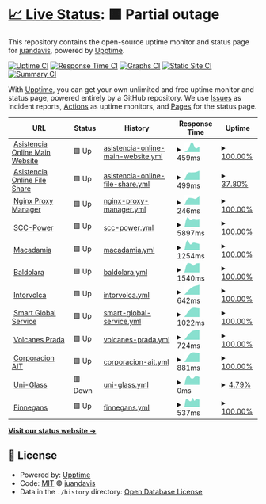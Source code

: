 # [📈 Live Status](https://status.asistencia.online): <!--live status--> **🟧 Partial outage**

This repository contains the open-source uptime monitor and status page for [juandavis](https://status.asistencia.online), powered by [Upptime](https://github.com/upptime/upptime).

[![Uptime CI](https://github.com/juandavis/status/workflows/Uptime%20CI/badge.svg)](https://github.com/juandavis/status/actions?query=workflow%3A%22Uptime+CI%22)
[![Response Time CI](https://github.com/juandavis/status/workflows/Response%20Time%20CI/badge.svg)](https://github.com/juandavis/status/actions?query=workflow%3A%22Response+Time+CI%22)
[![Graphs CI](https://github.com/juandavis/status/workflows/Graphs%20CI/badge.svg)](https://github.com/juandavis/status/actions?query=workflow%3A%22Graphs+CI%22)
[![Static Site CI](https://github.com/juandavis/status/workflows/Static%20Site%20CI/badge.svg)](https://github.com/juandavis/status/actions?query=workflow%3A%22Static+Site+CI%22)
[![Summary CI](https://github.com/juandavis/status/workflows/Summary%20CI/badge.svg)](https://github.com/juandavis/status/actions?query=workflow%3A%22Summary+CI%22)

With [Upptime](https://upptime.js.org), you can get your own unlimited and free uptime monitor and status page, powered entirely by a GitHub repository. We use [Issues](https://github.com/juandavis/status/issues) as incident reports, [Actions](https://github.com/juandavis/status/actions) as uptime monitors, and [Pages](https://status.asistencia.online) for the status page.

<!--start: status pages-->
<!-- This summary is generated by Upptime (https://github.com/upptime/upptime) -->
<!-- Do not edit this manually, your changes will be overwritten -->
<!-- prettier-ignore -->
| URL | Status | History | Response Time | Uptime |
| --- | ------ | ------- | ------------- | ------ |
| <img alt="" src="https://favicons.githubusercontent.com/asistencia.online" height="13"> [Asistencia Online Main Website](https://asistencia.online) | 🟩 Up | [asistencia-online-main-website.yml](https://github.com/juandavis/status/commits/HEAD/history/asistencia-online-main-website.yml) | <details><summary><img alt="Response time graph" src="./graphs/asistencia-online-main-website/response-time-week.png" height="20"> 459ms</summary><br><a href="https://status.asistencia.online/history/asistencia-online-main-website"><img alt="Response time 459" src="https://img.shields.io/endpoint?url=https%3A%2F%2Fraw.githubusercontent.com%2Fjuandavis%2Fstatus%2FHEAD%2Fapi%2Fasistencia-online-main-website%2Fresponse-time.json"></a><br><a href="https://status.asistencia.online/history/asistencia-online-main-website"><img alt="24-hour response time 459" src="https://img.shields.io/endpoint?url=https%3A%2F%2Fraw.githubusercontent.com%2Fjuandavis%2Fstatus%2FHEAD%2Fapi%2Fasistencia-online-main-website%2Fresponse-time-day.json"></a><br><a href="https://status.asistencia.online/history/asistencia-online-main-website"><img alt="7-day response time 459" src="https://img.shields.io/endpoint?url=https%3A%2F%2Fraw.githubusercontent.com%2Fjuandavis%2Fstatus%2FHEAD%2Fapi%2Fasistencia-online-main-website%2Fresponse-time-week.json"></a><br><a href="https://status.asistencia.online/history/asistencia-online-main-website"><img alt="30-day response time 459" src="https://img.shields.io/endpoint?url=https%3A%2F%2Fraw.githubusercontent.com%2Fjuandavis%2Fstatus%2FHEAD%2Fapi%2Fasistencia-online-main-website%2Fresponse-time-month.json"></a><br><a href="https://status.asistencia.online/history/asistencia-online-main-website"><img alt="1-year response time 459" src="https://img.shields.io/endpoint?url=https%3A%2F%2Fraw.githubusercontent.com%2Fjuandavis%2Fstatus%2FHEAD%2Fapi%2Fasistencia-online-main-website%2Fresponse-time-year.json"></a></details> | <details><summary><a href="https://status.asistencia.online/history/asistencia-online-main-website">100.00%</a></summary><a href="https://status.asistencia.online/history/asistencia-online-main-website"><img alt="All-time uptime 100.00%" src="https://img.shields.io/endpoint?url=https%3A%2F%2Fraw.githubusercontent.com%2Fjuandavis%2Fstatus%2FHEAD%2Fapi%2Fasistencia-online-main-website%2Fuptime.json"></a><br><a href="https://status.asistencia.online/history/asistencia-online-main-website"><img alt="24-hour uptime 100.00%" src="https://img.shields.io/endpoint?url=https%3A%2F%2Fraw.githubusercontent.com%2Fjuandavis%2Fstatus%2FHEAD%2Fapi%2Fasistencia-online-main-website%2Fuptime-day.json"></a><br><a href="https://status.asistencia.online/history/asistencia-online-main-website"><img alt="7-day uptime 100.00%" src="https://img.shields.io/endpoint?url=https%3A%2F%2Fraw.githubusercontent.com%2Fjuandavis%2Fstatus%2FHEAD%2Fapi%2Fasistencia-online-main-website%2Fuptime-week.json"></a><br><a href="https://status.asistencia.online/history/asistencia-online-main-website"><img alt="30-day uptime 100.00%" src="https://img.shields.io/endpoint?url=https%3A%2F%2Fraw.githubusercontent.com%2Fjuandavis%2Fstatus%2FHEAD%2Fapi%2Fasistencia-online-main-website%2Fuptime-month.json"></a><br><a href="https://status.asistencia.online/history/asistencia-online-main-website"><img alt="1-year uptime 100.00%" src="https://img.shields.io/endpoint?url=https%3A%2F%2Fraw.githubusercontent.com%2Fjuandavis%2Fstatus%2FHEAD%2Fapi%2Fasistencia-online-main-website%2Fuptime-year.json"></a></details>
| <img alt="" src="https://favicons.githubusercontent.com/fs.asistencia.online" height="13"> [Asistencia Online File Share](https://fs.asistencia.online) | 🟩 Up | [asistencia-online-file-share.yml](https://github.com/juandavis/status/commits/HEAD/history/asistencia-online-file-share.yml) | <details><summary><img alt="Response time graph" src="./graphs/asistencia-online-file-share/response-time-week.png" height="20"> 499ms</summary><br><a href="https://status.asistencia.online/history/asistencia-online-file-share"><img alt="Response time 499" src="https://img.shields.io/endpoint?url=https%3A%2F%2Fraw.githubusercontent.com%2Fjuandavis%2Fstatus%2FHEAD%2Fapi%2Fasistencia-online-file-share%2Fresponse-time.json"></a><br><a href="https://status.asistencia.online/history/asistencia-online-file-share"><img alt="24-hour response time 499" src="https://img.shields.io/endpoint?url=https%3A%2F%2Fraw.githubusercontent.com%2Fjuandavis%2Fstatus%2FHEAD%2Fapi%2Fasistencia-online-file-share%2Fresponse-time-day.json"></a><br><a href="https://status.asistencia.online/history/asistencia-online-file-share"><img alt="7-day response time 499" src="https://img.shields.io/endpoint?url=https%3A%2F%2Fraw.githubusercontent.com%2Fjuandavis%2Fstatus%2FHEAD%2Fapi%2Fasistencia-online-file-share%2Fresponse-time-week.json"></a><br><a href="https://status.asistencia.online/history/asistencia-online-file-share"><img alt="30-day response time 499" src="https://img.shields.io/endpoint?url=https%3A%2F%2Fraw.githubusercontent.com%2Fjuandavis%2Fstatus%2FHEAD%2Fapi%2Fasistencia-online-file-share%2Fresponse-time-month.json"></a><br><a href="https://status.asistencia.online/history/asistencia-online-file-share"><img alt="1-year response time 499" src="https://img.shields.io/endpoint?url=https%3A%2F%2Fraw.githubusercontent.com%2Fjuandavis%2Fstatus%2FHEAD%2Fapi%2Fasistencia-online-file-share%2Fresponse-time-year.json"></a></details> | <details><summary><a href="https://status.asistencia.online/history/asistencia-online-file-share">37.80%</a></summary><a href="https://status.asistencia.online/history/asistencia-online-file-share"><img alt="All-time uptime 37.80%" src="https://img.shields.io/endpoint?url=https%3A%2F%2Fraw.githubusercontent.com%2Fjuandavis%2Fstatus%2FHEAD%2Fapi%2Fasistencia-online-file-share%2Fuptime.json"></a><br><a href="https://status.asistencia.online/history/asistencia-online-file-share"><img alt="24-hour uptime 37.80%" src="https://img.shields.io/endpoint?url=https%3A%2F%2Fraw.githubusercontent.com%2Fjuandavis%2Fstatus%2FHEAD%2Fapi%2Fasistencia-online-file-share%2Fuptime-day.json"></a><br><a href="https://status.asistencia.online/history/asistencia-online-file-share"><img alt="7-day uptime 37.80%" src="https://img.shields.io/endpoint?url=https%3A%2F%2Fraw.githubusercontent.com%2Fjuandavis%2Fstatus%2FHEAD%2Fapi%2Fasistencia-online-file-share%2Fuptime-week.json"></a><br><a href="https://status.asistencia.online/history/asistencia-online-file-share"><img alt="30-day uptime 37.80%" src="https://img.shields.io/endpoint?url=https%3A%2F%2Fraw.githubusercontent.com%2Fjuandavis%2Fstatus%2FHEAD%2Fapi%2Fasistencia-online-file-share%2Fuptime-month.json"></a><br><a href="https://status.asistencia.online/history/asistencia-online-file-share"><img alt="1-year uptime 37.80%" src="https://img.shields.io/endpoint?url=https%3A%2F%2Fraw.githubusercontent.com%2Fjuandavis%2Fstatus%2FHEAD%2Fapi%2Fasistencia-online-file-share%2Fuptime-year.json"></a></details>
| <img alt="" src="https://favicons.githubusercontent.com/nginx.miredenlinea.com" height="13"> [Nginx Proxy Manager](https://nginx.miredenlinea.com) | 🟩 Up | [nginx-proxy-manager.yml](https://github.com/juandavis/status/commits/HEAD/history/nginx-proxy-manager.yml) | <details><summary><img alt="Response time graph" src="./graphs/nginx-proxy-manager/response-time-week.png" height="20"> 246ms</summary><br><a href="https://status.asistencia.online/history/nginx-proxy-manager"><img alt="Response time 246" src="https://img.shields.io/endpoint?url=https%3A%2F%2Fraw.githubusercontent.com%2Fjuandavis%2Fstatus%2FHEAD%2Fapi%2Fnginx-proxy-manager%2Fresponse-time.json"></a><br><a href="https://status.asistencia.online/history/nginx-proxy-manager"><img alt="24-hour response time 246" src="https://img.shields.io/endpoint?url=https%3A%2F%2Fraw.githubusercontent.com%2Fjuandavis%2Fstatus%2FHEAD%2Fapi%2Fnginx-proxy-manager%2Fresponse-time-day.json"></a><br><a href="https://status.asistencia.online/history/nginx-proxy-manager"><img alt="7-day response time 246" src="https://img.shields.io/endpoint?url=https%3A%2F%2Fraw.githubusercontent.com%2Fjuandavis%2Fstatus%2FHEAD%2Fapi%2Fnginx-proxy-manager%2Fresponse-time-week.json"></a><br><a href="https://status.asistencia.online/history/nginx-proxy-manager"><img alt="30-day response time 246" src="https://img.shields.io/endpoint?url=https%3A%2F%2Fraw.githubusercontent.com%2Fjuandavis%2Fstatus%2FHEAD%2Fapi%2Fnginx-proxy-manager%2Fresponse-time-month.json"></a><br><a href="https://status.asistencia.online/history/nginx-proxy-manager"><img alt="1-year response time 246" src="https://img.shields.io/endpoint?url=https%3A%2F%2Fraw.githubusercontent.com%2Fjuandavis%2Fstatus%2FHEAD%2Fapi%2Fnginx-proxy-manager%2Fresponse-time-year.json"></a></details> | <details><summary><a href="https://status.asistencia.online/history/nginx-proxy-manager">100.00%</a></summary><a href="https://status.asistencia.online/history/nginx-proxy-manager"><img alt="All-time uptime 100.00%" src="https://img.shields.io/endpoint?url=https%3A%2F%2Fraw.githubusercontent.com%2Fjuandavis%2Fstatus%2FHEAD%2Fapi%2Fnginx-proxy-manager%2Fuptime.json"></a><br><a href="https://status.asistencia.online/history/nginx-proxy-manager"><img alt="24-hour uptime 100.00%" src="https://img.shields.io/endpoint?url=https%3A%2F%2Fraw.githubusercontent.com%2Fjuandavis%2Fstatus%2FHEAD%2Fapi%2Fnginx-proxy-manager%2Fuptime-day.json"></a><br><a href="https://status.asistencia.online/history/nginx-proxy-manager"><img alt="7-day uptime 100.00%" src="https://img.shields.io/endpoint?url=https%3A%2F%2Fraw.githubusercontent.com%2Fjuandavis%2Fstatus%2FHEAD%2Fapi%2Fnginx-proxy-manager%2Fuptime-week.json"></a><br><a href="https://status.asistencia.online/history/nginx-proxy-manager"><img alt="30-day uptime 100.00%" src="https://img.shields.io/endpoint?url=https%3A%2F%2Fraw.githubusercontent.com%2Fjuandavis%2Fstatus%2FHEAD%2Fapi%2Fnginx-proxy-manager%2Fuptime-month.json"></a><br><a href="https://status.asistencia.online/history/nginx-proxy-manager"><img alt="1-year uptime 100.00%" src="https://img.shields.io/endpoint?url=https%3A%2F%2Fraw.githubusercontent.com%2Fjuandavis%2Fstatus%2FHEAD%2Fapi%2Fnginx-proxy-manager%2Fuptime-year.json"></a></details>
| <img alt="" src="https://favicons.githubusercontent.com/scc-power.com" height="13"> [SCC-Power](https://scc-power.com) | 🟩 Up | [scc-power.yml](https://github.com/juandavis/status/commits/HEAD/history/scc-power.yml) | <details><summary><img alt="Response time graph" src="./graphs/scc-power/response-time-week.png" height="20"> 5897ms</summary><br><a href="https://status.asistencia.online/history/scc-power"><img alt="Response time 5897" src="https://img.shields.io/endpoint?url=https%3A%2F%2Fraw.githubusercontent.com%2Fjuandavis%2Fstatus%2FHEAD%2Fapi%2Fscc-power%2Fresponse-time.json"></a><br><a href="https://status.asistencia.online/history/scc-power"><img alt="24-hour response time 5897" src="https://img.shields.io/endpoint?url=https%3A%2F%2Fraw.githubusercontent.com%2Fjuandavis%2Fstatus%2FHEAD%2Fapi%2Fscc-power%2Fresponse-time-day.json"></a><br><a href="https://status.asistencia.online/history/scc-power"><img alt="7-day response time 5897" src="https://img.shields.io/endpoint?url=https%3A%2F%2Fraw.githubusercontent.com%2Fjuandavis%2Fstatus%2FHEAD%2Fapi%2Fscc-power%2Fresponse-time-week.json"></a><br><a href="https://status.asistencia.online/history/scc-power"><img alt="30-day response time 5897" src="https://img.shields.io/endpoint?url=https%3A%2F%2Fraw.githubusercontent.com%2Fjuandavis%2Fstatus%2FHEAD%2Fapi%2Fscc-power%2Fresponse-time-month.json"></a><br><a href="https://status.asistencia.online/history/scc-power"><img alt="1-year response time 5897" src="https://img.shields.io/endpoint?url=https%3A%2F%2Fraw.githubusercontent.com%2Fjuandavis%2Fstatus%2FHEAD%2Fapi%2Fscc-power%2Fresponse-time-year.json"></a></details> | <details><summary><a href="https://status.asistencia.online/history/scc-power">100.00%</a></summary><a href="https://status.asistencia.online/history/scc-power"><img alt="All-time uptime 100.00%" src="https://img.shields.io/endpoint?url=https%3A%2F%2Fraw.githubusercontent.com%2Fjuandavis%2Fstatus%2FHEAD%2Fapi%2Fscc-power%2Fuptime.json"></a><br><a href="https://status.asistencia.online/history/scc-power"><img alt="24-hour uptime 100.00%" src="https://img.shields.io/endpoint?url=https%3A%2F%2Fraw.githubusercontent.com%2Fjuandavis%2Fstatus%2FHEAD%2Fapi%2Fscc-power%2Fuptime-day.json"></a><br><a href="https://status.asistencia.online/history/scc-power"><img alt="7-day uptime 100.00%" src="https://img.shields.io/endpoint?url=https%3A%2F%2Fraw.githubusercontent.com%2Fjuandavis%2Fstatus%2FHEAD%2Fapi%2Fscc-power%2Fuptime-week.json"></a><br><a href="https://status.asistencia.online/history/scc-power"><img alt="30-day uptime 100.00%" src="https://img.shields.io/endpoint?url=https%3A%2F%2Fraw.githubusercontent.com%2Fjuandavis%2Fstatus%2FHEAD%2Fapi%2Fscc-power%2Fuptime-month.json"></a><br><a href="https://status.asistencia.online/history/scc-power"><img alt="1-year uptime 100.00%" src="https://img.shields.io/endpoint?url=https%3A%2F%2Fraw.githubusercontent.com%2Fjuandavis%2Fstatus%2FHEAD%2Fapi%2Fscc-power%2Fuptime-year.json"></a></details>
| <img alt="" src="https://favicons.githubusercontent.com/macadamia.ar" height="13"> [Macadamia](https://macadamia.ar) | 🟩 Up | [macadamia.yml](https://github.com/juandavis/status/commits/HEAD/history/macadamia.yml) | <details><summary><img alt="Response time graph" src="./graphs/macadamia/response-time-week.png" height="20"> 1254ms</summary><br><a href="https://status.asistencia.online/history/macadamia"><img alt="Response time 1254" src="https://img.shields.io/endpoint?url=https%3A%2F%2Fraw.githubusercontent.com%2Fjuandavis%2Fstatus%2FHEAD%2Fapi%2Fmacadamia%2Fresponse-time.json"></a><br><a href="https://status.asistencia.online/history/macadamia"><img alt="24-hour response time 1254" src="https://img.shields.io/endpoint?url=https%3A%2F%2Fraw.githubusercontent.com%2Fjuandavis%2Fstatus%2FHEAD%2Fapi%2Fmacadamia%2Fresponse-time-day.json"></a><br><a href="https://status.asistencia.online/history/macadamia"><img alt="7-day response time 1254" src="https://img.shields.io/endpoint?url=https%3A%2F%2Fraw.githubusercontent.com%2Fjuandavis%2Fstatus%2FHEAD%2Fapi%2Fmacadamia%2Fresponse-time-week.json"></a><br><a href="https://status.asistencia.online/history/macadamia"><img alt="30-day response time 1254" src="https://img.shields.io/endpoint?url=https%3A%2F%2Fraw.githubusercontent.com%2Fjuandavis%2Fstatus%2FHEAD%2Fapi%2Fmacadamia%2Fresponse-time-month.json"></a><br><a href="https://status.asistencia.online/history/macadamia"><img alt="1-year response time 1254" src="https://img.shields.io/endpoint?url=https%3A%2F%2Fraw.githubusercontent.com%2Fjuandavis%2Fstatus%2FHEAD%2Fapi%2Fmacadamia%2Fresponse-time-year.json"></a></details> | <details><summary><a href="https://status.asistencia.online/history/macadamia">100.00%</a></summary><a href="https://status.asistencia.online/history/macadamia"><img alt="All-time uptime 100.00%" src="https://img.shields.io/endpoint?url=https%3A%2F%2Fraw.githubusercontent.com%2Fjuandavis%2Fstatus%2FHEAD%2Fapi%2Fmacadamia%2Fuptime.json"></a><br><a href="https://status.asistencia.online/history/macadamia"><img alt="24-hour uptime 100.00%" src="https://img.shields.io/endpoint?url=https%3A%2F%2Fraw.githubusercontent.com%2Fjuandavis%2Fstatus%2FHEAD%2Fapi%2Fmacadamia%2Fuptime-day.json"></a><br><a href="https://status.asistencia.online/history/macadamia"><img alt="7-day uptime 100.00%" src="https://img.shields.io/endpoint?url=https%3A%2F%2Fraw.githubusercontent.com%2Fjuandavis%2Fstatus%2FHEAD%2Fapi%2Fmacadamia%2Fuptime-week.json"></a><br><a href="https://status.asistencia.online/history/macadamia"><img alt="30-day uptime 100.00%" src="https://img.shields.io/endpoint?url=https%3A%2F%2Fraw.githubusercontent.com%2Fjuandavis%2Fstatus%2FHEAD%2Fapi%2Fmacadamia%2Fuptime-month.json"></a><br><a href="https://status.asistencia.online/history/macadamia"><img alt="1-year uptime 100.00%" src="https://img.shields.io/endpoint?url=https%3A%2F%2Fraw.githubusercontent.com%2Fjuandavis%2Fstatus%2FHEAD%2Fapi%2Fmacadamia%2Fuptime-year.json"></a></details>
| <img alt="" src="https://favicons.githubusercontent.com/baldolara.com" height="13"> [Baldolara](https://baldolara.com) | 🟩 Up | [baldolara.yml](https://github.com/juandavis/status/commits/HEAD/history/baldolara.yml) | <details><summary><img alt="Response time graph" src="./graphs/baldolara/response-time-week.png" height="20"> 1540ms</summary><br><a href="https://status.asistencia.online/history/baldolara"><img alt="Response time 1540" src="https://img.shields.io/endpoint?url=https%3A%2F%2Fraw.githubusercontent.com%2Fjuandavis%2Fstatus%2FHEAD%2Fapi%2Fbaldolara%2Fresponse-time.json"></a><br><a href="https://status.asistencia.online/history/baldolara"><img alt="24-hour response time 1540" src="https://img.shields.io/endpoint?url=https%3A%2F%2Fraw.githubusercontent.com%2Fjuandavis%2Fstatus%2FHEAD%2Fapi%2Fbaldolara%2Fresponse-time-day.json"></a><br><a href="https://status.asistencia.online/history/baldolara"><img alt="7-day response time 1540" src="https://img.shields.io/endpoint?url=https%3A%2F%2Fraw.githubusercontent.com%2Fjuandavis%2Fstatus%2FHEAD%2Fapi%2Fbaldolara%2Fresponse-time-week.json"></a><br><a href="https://status.asistencia.online/history/baldolara"><img alt="30-day response time 1540" src="https://img.shields.io/endpoint?url=https%3A%2F%2Fraw.githubusercontent.com%2Fjuandavis%2Fstatus%2FHEAD%2Fapi%2Fbaldolara%2Fresponse-time-month.json"></a><br><a href="https://status.asistencia.online/history/baldolara"><img alt="1-year response time 1540" src="https://img.shields.io/endpoint?url=https%3A%2F%2Fraw.githubusercontent.com%2Fjuandavis%2Fstatus%2FHEAD%2Fapi%2Fbaldolara%2Fresponse-time-year.json"></a></details> | <details><summary><a href="https://status.asistencia.online/history/baldolara">100.00%</a></summary><a href="https://status.asistencia.online/history/baldolara"><img alt="All-time uptime 100.00%" src="https://img.shields.io/endpoint?url=https%3A%2F%2Fraw.githubusercontent.com%2Fjuandavis%2Fstatus%2FHEAD%2Fapi%2Fbaldolara%2Fuptime.json"></a><br><a href="https://status.asistencia.online/history/baldolara"><img alt="24-hour uptime 100.00%" src="https://img.shields.io/endpoint?url=https%3A%2F%2Fraw.githubusercontent.com%2Fjuandavis%2Fstatus%2FHEAD%2Fapi%2Fbaldolara%2Fuptime-day.json"></a><br><a href="https://status.asistencia.online/history/baldolara"><img alt="7-day uptime 100.00%" src="https://img.shields.io/endpoint?url=https%3A%2F%2Fraw.githubusercontent.com%2Fjuandavis%2Fstatus%2FHEAD%2Fapi%2Fbaldolara%2Fuptime-week.json"></a><br><a href="https://status.asistencia.online/history/baldolara"><img alt="30-day uptime 100.00%" src="https://img.shields.io/endpoint?url=https%3A%2F%2Fraw.githubusercontent.com%2Fjuandavis%2Fstatus%2FHEAD%2Fapi%2Fbaldolara%2Fuptime-month.json"></a><br><a href="https://status.asistencia.online/history/baldolara"><img alt="1-year uptime 100.00%" src="https://img.shields.io/endpoint?url=https%3A%2F%2Fraw.githubusercontent.com%2Fjuandavis%2Fstatus%2FHEAD%2Fapi%2Fbaldolara%2Fuptime-year.json"></a></details>
| <img alt="" src="https://favicons.githubusercontent.com/intorvolca.com" height="13"> [Intorvolca](https://intorvolca.com) | 🟩 Up | [intorvolca.yml](https://github.com/juandavis/status/commits/HEAD/history/intorvolca.yml) | <details><summary><img alt="Response time graph" src="./graphs/intorvolca/response-time-week.png" height="20"> 642ms</summary><br><a href="https://status.asistencia.online/history/intorvolca"><img alt="Response time 642" src="https://img.shields.io/endpoint?url=https%3A%2F%2Fraw.githubusercontent.com%2Fjuandavis%2Fstatus%2FHEAD%2Fapi%2Fintorvolca%2Fresponse-time.json"></a><br><a href="https://status.asistencia.online/history/intorvolca"><img alt="24-hour response time 642" src="https://img.shields.io/endpoint?url=https%3A%2F%2Fraw.githubusercontent.com%2Fjuandavis%2Fstatus%2FHEAD%2Fapi%2Fintorvolca%2Fresponse-time-day.json"></a><br><a href="https://status.asistencia.online/history/intorvolca"><img alt="7-day response time 642" src="https://img.shields.io/endpoint?url=https%3A%2F%2Fraw.githubusercontent.com%2Fjuandavis%2Fstatus%2FHEAD%2Fapi%2Fintorvolca%2Fresponse-time-week.json"></a><br><a href="https://status.asistencia.online/history/intorvolca"><img alt="30-day response time 642" src="https://img.shields.io/endpoint?url=https%3A%2F%2Fraw.githubusercontent.com%2Fjuandavis%2Fstatus%2FHEAD%2Fapi%2Fintorvolca%2Fresponse-time-month.json"></a><br><a href="https://status.asistencia.online/history/intorvolca"><img alt="1-year response time 642" src="https://img.shields.io/endpoint?url=https%3A%2F%2Fraw.githubusercontent.com%2Fjuandavis%2Fstatus%2FHEAD%2Fapi%2Fintorvolca%2Fresponse-time-year.json"></a></details> | <details><summary><a href="https://status.asistencia.online/history/intorvolca">100.00%</a></summary><a href="https://status.asistencia.online/history/intorvolca"><img alt="All-time uptime 100.00%" src="https://img.shields.io/endpoint?url=https%3A%2F%2Fraw.githubusercontent.com%2Fjuandavis%2Fstatus%2FHEAD%2Fapi%2Fintorvolca%2Fuptime.json"></a><br><a href="https://status.asistencia.online/history/intorvolca"><img alt="24-hour uptime 100.00%" src="https://img.shields.io/endpoint?url=https%3A%2F%2Fraw.githubusercontent.com%2Fjuandavis%2Fstatus%2FHEAD%2Fapi%2Fintorvolca%2Fuptime-day.json"></a><br><a href="https://status.asistencia.online/history/intorvolca"><img alt="7-day uptime 100.00%" src="https://img.shields.io/endpoint?url=https%3A%2F%2Fraw.githubusercontent.com%2Fjuandavis%2Fstatus%2FHEAD%2Fapi%2Fintorvolca%2Fuptime-week.json"></a><br><a href="https://status.asistencia.online/history/intorvolca"><img alt="30-day uptime 100.00%" src="https://img.shields.io/endpoint?url=https%3A%2F%2Fraw.githubusercontent.com%2Fjuandavis%2Fstatus%2FHEAD%2Fapi%2Fintorvolca%2Fuptime-month.json"></a><br><a href="https://status.asistencia.online/history/intorvolca"><img alt="1-year uptime 100.00%" src="https://img.shields.io/endpoint?url=https%3A%2F%2Fraw.githubusercontent.com%2Fjuandavis%2Fstatus%2FHEAD%2Fapi%2Fintorvolca%2Fuptime-year.json"></a></details>
| <img alt="" src="https://favicons.githubusercontent.com/smartglobalservicellc.com" height="13"> [Smart Global Service](https://smartglobalservicellc.com) | 🟩 Up | [smart-global-service.yml](https://github.com/juandavis/status/commits/HEAD/history/smart-global-service.yml) | <details><summary><img alt="Response time graph" src="./graphs/smart-global-service/response-time-week.png" height="20"> 1022ms</summary><br><a href="https://status.asistencia.online/history/smart-global-service"><img alt="Response time 1022" src="https://img.shields.io/endpoint?url=https%3A%2F%2Fraw.githubusercontent.com%2Fjuandavis%2Fstatus%2FHEAD%2Fapi%2Fsmart-global-service%2Fresponse-time.json"></a><br><a href="https://status.asistencia.online/history/smart-global-service"><img alt="24-hour response time 1022" src="https://img.shields.io/endpoint?url=https%3A%2F%2Fraw.githubusercontent.com%2Fjuandavis%2Fstatus%2FHEAD%2Fapi%2Fsmart-global-service%2Fresponse-time-day.json"></a><br><a href="https://status.asistencia.online/history/smart-global-service"><img alt="7-day response time 1022" src="https://img.shields.io/endpoint?url=https%3A%2F%2Fraw.githubusercontent.com%2Fjuandavis%2Fstatus%2FHEAD%2Fapi%2Fsmart-global-service%2Fresponse-time-week.json"></a><br><a href="https://status.asistencia.online/history/smart-global-service"><img alt="30-day response time 1022" src="https://img.shields.io/endpoint?url=https%3A%2F%2Fraw.githubusercontent.com%2Fjuandavis%2Fstatus%2FHEAD%2Fapi%2Fsmart-global-service%2Fresponse-time-month.json"></a><br><a href="https://status.asistencia.online/history/smart-global-service"><img alt="1-year response time 1022" src="https://img.shields.io/endpoint?url=https%3A%2F%2Fraw.githubusercontent.com%2Fjuandavis%2Fstatus%2FHEAD%2Fapi%2Fsmart-global-service%2Fresponse-time-year.json"></a></details> | <details><summary><a href="https://status.asistencia.online/history/smart-global-service">100.00%</a></summary><a href="https://status.asistencia.online/history/smart-global-service"><img alt="All-time uptime 100.00%" src="https://img.shields.io/endpoint?url=https%3A%2F%2Fraw.githubusercontent.com%2Fjuandavis%2Fstatus%2FHEAD%2Fapi%2Fsmart-global-service%2Fuptime.json"></a><br><a href="https://status.asistencia.online/history/smart-global-service"><img alt="24-hour uptime 100.00%" src="https://img.shields.io/endpoint?url=https%3A%2F%2Fraw.githubusercontent.com%2Fjuandavis%2Fstatus%2FHEAD%2Fapi%2Fsmart-global-service%2Fuptime-day.json"></a><br><a href="https://status.asistencia.online/history/smart-global-service"><img alt="7-day uptime 100.00%" src="https://img.shields.io/endpoint?url=https%3A%2F%2Fraw.githubusercontent.com%2Fjuandavis%2Fstatus%2FHEAD%2Fapi%2Fsmart-global-service%2Fuptime-week.json"></a><br><a href="https://status.asistencia.online/history/smart-global-service"><img alt="30-day uptime 100.00%" src="https://img.shields.io/endpoint?url=https%3A%2F%2Fraw.githubusercontent.com%2Fjuandavis%2Fstatus%2FHEAD%2Fapi%2Fsmart-global-service%2Fuptime-month.json"></a><br><a href="https://status.asistencia.online/history/smart-global-service"><img alt="1-year uptime 100.00%" src="https://img.shields.io/endpoint?url=https%3A%2F%2Fraw.githubusercontent.com%2Fjuandavis%2Fstatus%2FHEAD%2Fapi%2Fsmart-global-service%2Fuptime-year.json"></a></details>
| <img alt="" src="https://favicons.githubusercontent.com/volcanesprada.net" height="13"> [Volcanes Prada](https://volcanesprada.net) | 🟩 Up | [volcanes-prada.yml](https://github.com/juandavis/status/commits/HEAD/history/volcanes-prada.yml) | <details><summary><img alt="Response time graph" src="./graphs/volcanes-prada/response-time-week.png" height="20"> 724ms</summary><br><a href="https://status.asistencia.online/history/volcanes-prada"><img alt="Response time 724" src="https://img.shields.io/endpoint?url=https%3A%2F%2Fraw.githubusercontent.com%2Fjuandavis%2Fstatus%2FHEAD%2Fapi%2Fvolcanes-prada%2Fresponse-time.json"></a><br><a href="https://status.asistencia.online/history/volcanes-prada"><img alt="24-hour response time 724" src="https://img.shields.io/endpoint?url=https%3A%2F%2Fraw.githubusercontent.com%2Fjuandavis%2Fstatus%2FHEAD%2Fapi%2Fvolcanes-prada%2Fresponse-time-day.json"></a><br><a href="https://status.asistencia.online/history/volcanes-prada"><img alt="7-day response time 724" src="https://img.shields.io/endpoint?url=https%3A%2F%2Fraw.githubusercontent.com%2Fjuandavis%2Fstatus%2FHEAD%2Fapi%2Fvolcanes-prada%2Fresponse-time-week.json"></a><br><a href="https://status.asistencia.online/history/volcanes-prada"><img alt="30-day response time 724" src="https://img.shields.io/endpoint?url=https%3A%2F%2Fraw.githubusercontent.com%2Fjuandavis%2Fstatus%2FHEAD%2Fapi%2Fvolcanes-prada%2Fresponse-time-month.json"></a><br><a href="https://status.asistencia.online/history/volcanes-prada"><img alt="1-year response time 724" src="https://img.shields.io/endpoint?url=https%3A%2F%2Fraw.githubusercontent.com%2Fjuandavis%2Fstatus%2FHEAD%2Fapi%2Fvolcanes-prada%2Fresponse-time-year.json"></a></details> | <details><summary><a href="https://status.asistencia.online/history/volcanes-prada">100.00%</a></summary><a href="https://status.asistencia.online/history/volcanes-prada"><img alt="All-time uptime 100.00%" src="https://img.shields.io/endpoint?url=https%3A%2F%2Fraw.githubusercontent.com%2Fjuandavis%2Fstatus%2FHEAD%2Fapi%2Fvolcanes-prada%2Fuptime.json"></a><br><a href="https://status.asistencia.online/history/volcanes-prada"><img alt="24-hour uptime 100.00%" src="https://img.shields.io/endpoint?url=https%3A%2F%2Fraw.githubusercontent.com%2Fjuandavis%2Fstatus%2FHEAD%2Fapi%2Fvolcanes-prada%2Fuptime-day.json"></a><br><a href="https://status.asistencia.online/history/volcanes-prada"><img alt="7-day uptime 100.00%" src="https://img.shields.io/endpoint?url=https%3A%2F%2Fraw.githubusercontent.com%2Fjuandavis%2Fstatus%2FHEAD%2Fapi%2Fvolcanes-prada%2Fuptime-week.json"></a><br><a href="https://status.asistencia.online/history/volcanes-prada"><img alt="30-day uptime 100.00%" src="https://img.shields.io/endpoint?url=https%3A%2F%2Fraw.githubusercontent.com%2Fjuandavis%2Fstatus%2FHEAD%2Fapi%2Fvolcanes-prada%2Fuptime-month.json"></a><br><a href="https://status.asistencia.online/history/volcanes-prada"><img alt="1-year uptime 100.00%" src="https://img.shields.io/endpoint?url=https%3A%2F%2Fraw.githubusercontent.com%2Fjuandavis%2Fstatus%2FHEAD%2Fapi%2Fvolcanes-prada%2Fuptime-year.json"></a></details>
| <img alt="" src="https://favicons.githubusercontent.com/corporacionait.com" height="13"> [Corporacion AIT](https://corporacionait.com) | 🟩 Up | [corporacion-ait.yml](https://github.com/juandavis/status/commits/HEAD/history/corporacion-ait.yml) | <details><summary><img alt="Response time graph" src="./graphs/corporacion-ait/response-time-week.png" height="20"> 881ms</summary><br><a href="https://status.asistencia.online/history/corporacion-ait"><img alt="Response time 881" src="https://img.shields.io/endpoint?url=https%3A%2F%2Fraw.githubusercontent.com%2Fjuandavis%2Fstatus%2FHEAD%2Fapi%2Fcorporacion-ait%2Fresponse-time.json"></a><br><a href="https://status.asistencia.online/history/corporacion-ait"><img alt="24-hour response time 881" src="https://img.shields.io/endpoint?url=https%3A%2F%2Fraw.githubusercontent.com%2Fjuandavis%2Fstatus%2FHEAD%2Fapi%2Fcorporacion-ait%2Fresponse-time-day.json"></a><br><a href="https://status.asistencia.online/history/corporacion-ait"><img alt="7-day response time 881" src="https://img.shields.io/endpoint?url=https%3A%2F%2Fraw.githubusercontent.com%2Fjuandavis%2Fstatus%2FHEAD%2Fapi%2Fcorporacion-ait%2Fresponse-time-week.json"></a><br><a href="https://status.asistencia.online/history/corporacion-ait"><img alt="30-day response time 881" src="https://img.shields.io/endpoint?url=https%3A%2F%2Fraw.githubusercontent.com%2Fjuandavis%2Fstatus%2FHEAD%2Fapi%2Fcorporacion-ait%2Fresponse-time-month.json"></a><br><a href="https://status.asistencia.online/history/corporacion-ait"><img alt="1-year response time 881" src="https://img.shields.io/endpoint?url=https%3A%2F%2Fraw.githubusercontent.com%2Fjuandavis%2Fstatus%2FHEAD%2Fapi%2Fcorporacion-ait%2Fresponse-time-year.json"></a></details> | <details><summary><a href="https://status.asistencia.online/history/corporacion-ait">100.00%</a></summary><a href="https://status.asistencia.online/history/corporacion-ait"><img alt="All-time uptime 100.00%" src="https://img.shields.io/endpoint?url=https%3A%2F%2Fraw.githubusercontent.com%2Fjuandavis%2Fstatus%2FHEAD%2Fapi%2Fcorporacion-ait%2Fuptime.json"></a><br><a href="https://status.asistencia.online/history/corporacion-ait"><img alt="24-hour uptime 100.00%" src="https://img.shields.io/endpoint?url=https%3A%2F%2Fraw.githubusercontent.com%2Fjuandavis%2Fstatus%2FHEAD%2Fapi%2Fcorporacion-ait%2Fuptime-day.json"></a><br><a href="https://status.asistencia.online/history/corporacion-ait"><img alt="7-day uptime 100.00%" src="https://img.shields.io/endpoint?url=https%3A%2F%2Fraw.githubusercontent.com%2Fjuandavis%2Fstatus%2FHEAD%2Fapi%2Fcorporacion-ait%2Fuptime-week.json"></a><br><a href="https://status.asistencia.online/history/corporacion-ait"><img alt="30-day uptime 100.00%" src="https://img.shields.io/endpoint?url=https%3A%2F%2Fraw.githubusercontent.com%2Fjuandavis%2Fstatus%2FHEAD%2Fapi%2Fcorporacion-ait%2Fuptime-month.json"></a><br><a href="https://status.asistencia.online/history/corporacion-ait"><img alt="1-year uptime 100.00%" src="https://img.shields.io/endpoint?url=https%3A%2F%2Fraw.githubusercontent.com%2Fjuandavis%2Fstatus%2FHEAD%2Fapi%2Fcorporacion-ait%2Fuptime-year.json"></a></details>
| <img alt="" src="https://favicons.githubusercontent.com/uni-glass.com" height="13"> [Uni-Glass](http://uni-glass.com) | 🟥 Down | [uni-glass.yml](https://github.com/juandavis/status/commits/HEAD/history/uni-glass.yml) | <details><summary><img alt="Response time graph" src="./graphs/uni-glass/response-time-week.png" height="20"> 0ms</summary><br><a href="https://status.asistencia.online/history/uni-glass"><img alt="Response time 0" src="https://img.shields.io/endpoint?url=https%3A%2F%2Fraw.githubusercontent.com%2Fjuandavis%2Fstatus%2FHEAD%2Fapi%2Funi-glass%2Fresponse-time.json"></a><br><a href="https://status.asistencia.online/history/uni-glass"><img alt="24-hour response time 0" src="https://img.shields.io/endpoint?url=https%3A%2F%2Fraw.githubusercontent.com%2Fjuandavis%2Fstatus%2FHEAD%2Fapi%2Funi-glass%2Fresponse-time-day.json"></a><br><a href="https://status.asistencia.online/history/uni-glass"><img alt="7-day response time 0" src="https://img.shields.io/endpoint?url=https%3A%2F%2Fraw.githubusercontent.com%2Fjuandavis%2Fstatus%2FHEAD%2Fapi%2Funi-glass%2Fresponse-time-week.json"></a><br><a href="https://status.asistencia.online/history/uni-glass"><img alt="30-day response time 0" src="https://img.shields.io/endpoint?url=https%3A%2F%2Fraw.githubusercontent.com%2Fjuandavis%2Fstatus%2FHEAD%2Fapi%2Funi-glass%2Fresponse-time-month.json"></a><br><a href="https://status.asistencia.online/history/uni-glass"><img alt="1-year response time 0" src="https://img.shields.io/endpoint?url=https%3A%2F%2Fraw.githubusercontent.com%2Fjuandavis%2Fstatus%2FHEAD%2Fapi%2Funi-glass%2Fresponse-time-year.json"></a></details> | <details><summary><a href="https://status.asistencia.online/history/uni-glass">4.79%</a></summary><a href="https://status.asistencia.online/history/uni-glass"><img alt="All-time uptime 4.79%" src="https://img.shields.io/endpoint?url=https%3A%2F%2Fraw.githubusercontent.com%2Fjuandavis%2Fstatus%2FHEAD%2Fapi%2Funi-glass%2Fuptime.json"></a><br><a href="https://status.asistencia.online/history/uni-glass"><img alt="24-hour uptime 4.79%" src="https://img.shields.io/endpoint?url=https%3A%2F%2Fraw.githubusercontent.com%2Fjuandavis%2Fstatus%2FHEAD%2Fapi%2Funi-glass%2Fuptime-day.json"></a><br><a href="https://status.asistencia.online/history/uni-glass"><img alt="7-day uptime 4.79%" src="https://img.shields.io/endpoint?url=https%3A%2F%2Fraw.githubusercontent.com%2Fjuandavis%2Fstatus%2FHEAD%2Fapi%2Funi-glass%2Fuptime-week.json"></a><br><a href="https://status.asistencia.online/history/uni-glass"><img alt="30-day uptime 4.79%" src="https://img.shields.io/endpoint?url=https%3A%2F%2Fraw.githubusercontent.com%2Fjuandavis%2Fstatus%2FHEAD%2Fapi%2Funi-glass%2Fuptime-month.json"></a><br><a href="https://status.asistencia.online/history/uni-glass"><img alt="1-year uptime 4.79%" src="https://img.shields.io/endpoint?url=https%3A%2F%2Fraw.githubusercontent.com%2Fjuandavis%2Fstatus%2FHEAD%2Fapi%2Funi-glass%2Fuptime-year.json"></a></details>
| <img alt="" src="https://favicons.githubusercontent.com/teamplace.araucap.com" height="13"> [Finnegans](http://teamplace.araucap.com) | 🟩 Up | [finnegans.yml](https://github.com/juandavis/status/commits/HEAD/history/finnegans.yml) | <details><summary><img alt="Response time graph" src="./graphs/finnegans/response-time-week.png" height="20"> 537ms</summary><br><a href="https://status.asistencia.online/history/finnegans"><img alt="Response time 537" src="https://img.shields.io/endpoint?url=https%3A%2F%2Fraw.githubusercontent.com%2Fjuandavis%2Fstatus%2FHEAD%2Fapi%2Ffinnegans%2Fresponse-time.json"></a><br><a href="https://status.asistencia.online/history/finnegans"><img alt="24-hour response time 537" src="https://img.shields.io/endpoint?url=https%3A%2F%2Fraw.githubusercontent.com%2Fjuandavis%2Fstatus%2FHEAD%2Fapi%2Ffinnegans%2Fresponse-time-day.json"></a><br><a href="https://status.asistencia.online/history/finnegans"><img alt="7-day response time 537" src="https://img.shields.io/endpoint?url=https%3A%2F%2Fraw.githubusercontent.com%2Fjuandavis%2Fstatus%2FHEAD%2Fapi%2Ffinnegans%2Fresponse-time-week.json"></a><br><a href="https://status.asistencia.online/history/finnegans"><img alt="30-day response time 537" src="https://img.shields.io/endpoint?url=https%3A%2F%2Fraw.githubusercontent.com%2Fjuandavis%2Fstatus%2FHEAD%2Fapi%2Ffinnegans%2Fresponse-time-month.json"></a><br><a href="https://status.asistencia.online/history/finnegans"><img alt="1-year response time 537" src="https://img.shields.io/endpoint?url=https%3A%2F%2Fraw.githubusercontent.com%2Fjuandavis%2Fstatus%2FHEAD%2Fapi%2Ffinnegans%2Fresponse-time-year.json"></a></details> | <details><summary><a href="https://status.asistencia.online/history/finnegans">100.00%</a></summary><a href="https://status.asistencia.online/history/finnegans"><img alt="All-time uptime 100.00%" src="https://img.shields.io/endpoint?url=https%3A%2F%2Fraw.githubusercontent.com%2Fjuandavis%2Fstatus%2FHEAD%2Fapi%2Ffinnegans%2Fuptime.json"></a><br><a href="https://status.asistencia.online/history/finnegans"><img alt="24-hour uptime 100.00%" src="https://img.shields.io/endpoint?url=https%3A%2F%2Fraw.githubusercontent.com%2Fjuandavis%2Fstatus%2FHEAD%2Fapi%2Ffinnegans%2Fuptime-day.json"></a><br><a href="https://status.asistencia.online/history/finnegans"><img alt="7-day uptime 100.00%" src="https://img.shields.io/endpoint?url=https%3A%2F%2Fraw.githubusercontent.com%2Fjuandavis%2Fstatus%2FHEAD%2Fapi%2Ffinnegans%2Fuptime-week.json"></a><br><a href="https://status.asistencia.online/history/finnegans"><img alt="30-day uptime 100.00%" src="https://img.shields.io/endpoint?url=https%3A%2F%2Fraw.githubusercontent.com%2Fjuandavis%2Fstatus%2FHEAD%2Fapi%2Ffinnegans%2Fuptime-month.json"></a><br><a href="https://status.asistencia.online/history/finnegans"><img alt="1-year uptime 100.00%" src="https://img.shields.io/endpoint?url=https%3A%2F%2Fraw.githubusercontent.com%2Fjuandavis%2Fstatus%2FHEAD%2Fapi%2Ffinnegans%2Fuptime-year.json"></a></details>

<!--end: status pages-->

[**Visit our status website →**](https://status.asistencia.online)

## 📄 License

- Powered by: [Upptime](https://github.com/upptime/upptime)
- Code: [MIT](./LICENSE) © [juandavis](https://status.asistencia.online)
- Data in the `./history` directory: [Open Database License](https://opendatacommons.org/licenses/odbl/1-0/)
